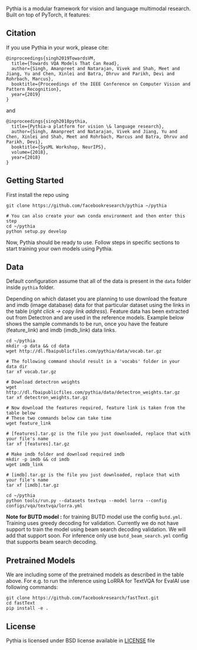 

Pythia is a modular framework for vision and language multimodal research. Built on top
of PyTorch, it features:

## Citation

If you use Pythia in your work, please cite:

```
@inproceedings{singh2019TowardsVM,
  title={Towards VQA Models That Can Read},
  author={Singh, Amanpreet and Natarajan, Vivek and Shah, Meet and Jiang, Yu and Chen, Xinlei and Batra, Dhruv and Parikh, Devi and Rohrbach, Marcus},
  booktitle={Proceedings of the IEEE Conference on Computer Vision and Pattern Recognition},
  year={2019}
}
```

and

```
@inproceedings{singh2018pythia,
  title={Pythia-a platform for vision \& language research},
  author={Singh, Amanpreet and Natarajan, Vivek and Jiang, Yu and Chen, Xinlei and Shah, Meet and Rohrbach, Marcus and Batra, Dhruv and Parikh, Devi},
  booktitle={SysML Workshop, NeurIPS},
  volume={2018},
  year={2018}
}
```

## Getting Started

First install the repo using

```
git clone https://github.com/facebookresearch/pythia ~/pythia

# You can also create your own conda environment and then enter this step
cd ~/pythia
python setup.py develop
```

Now, Pythia should be ready to use. Follow steps in specific sections to start training
your own models using Pythia.


## Data

Default configuration assume that all of the data is present in the `data` folder inside `pythia` folder.

Depending on which dataset you are planning to use download the feature and imdb (image database) data for that particular dataset using
the links in the table (_right click -> copy link address_). Feature data has been extracted out from Detectron and are used in the
reference models. Example below shows the sample commands to be run, once you have
the feature (feature_link) and imdb (imdb_link) data links.

```
cd ~/pythia
mkdir -p data && cd data
wget http://dl.fbaipublicfiles.com/pythia/data/vocab.tar.gz

# The following command should result in a 'vocabs' folder in your data dir
tar xf vocab.tar.gz

# Download detectron weights
wget http://dl.fbaipublicfiles.com/pythia/data/detectron_weights.tar.gz
tar xf detectron_weights.tar.gz

# Now download the features required, feature link is taken from the table below
# These two commands below can take time
wget feature_link

# [features].tar.gz is the file you just downloaded, replace that with your file's name
tar xf [features].tar.gz

# Make imdb folder and download required imdb
mkdir -p imdb && cd imdb
wget imdb_link

# [imdb].tar.gz is the file you just downloaded, replace that with your file's name
tar xf [imdb].tar.gz
```

```
cd ~/pythia
python tools/run.py --datasets textvqa --model lorra --config configs/vqa/textvqa/lorra.yml 
```

**Note for BUTD model :**  for training BUTD model use the config `butd.yml`. Training uses greedy decoding for validation. Currently we do not have support to train the model using beam search decoding validation. We will add that support soon. For inference only use `butd_beam_search.yml` config that supports beam search decoding.

## Pretrained Models

We are including some of the pretrained models as described in the table above.
For e.g. to run the inference using LoRRA for TextVQA for EvalAI use following commands:


```
git clone https://github.com/facebookresearch/fastText.git
cd fastText
pip install -e .
```

## License

Pythia is licensed under BSD license available in [LICENSE](LICENSE) file
